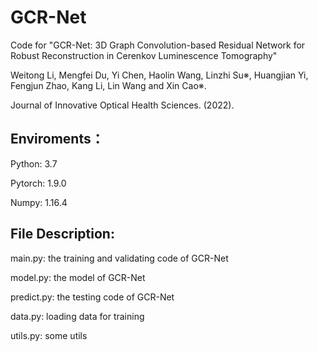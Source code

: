 # GCR-Net
Code for "GCR-Net: 3D Graph Convolution-based Residual Network for Robust Reconstruction in Cerenkov Luminescence Tomography"

Weitong Li, Mengfei Du, Yi Chen, Haolin Wang, Linzhi Su※, Huangjian Yi, Fengjun Zhao, Kang Li, Lin Wang and Xin Cao※.

Journal of Innovative Optical Health Sciences. (2022).

## Enviroments：

Python: 3.7

Pytorch: 1.9.0

Numpy:  1.16.4



## File Description:

main.py: the training and validating code of GCR-Net

model.py: the model of GCR-Net

predict.py: the testing code of GCR-Net 

data.py: loading data for training

utils.py: some utils
